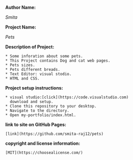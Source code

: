 **Author Name:**

   _Smita_

**Project Name:**

   _Pets_

**Description of Project:**
  
    * Some inforation about some pets.
    * This Project contains Dog and cat web pages. 
    * Pets sizes.
    * Pets different breads.   
    * Text Editor: visual stodio.
    * HTML and CSS.

**Project setup instructions:**

    * visual studio:[click](https://code.visualstudio.com)
      download and setup.         
    * Clone this repository to your desktop.
    * Navigate to the directory.
    * Open my-portfolio/index.html.

**link to site on GitHub Pages:**

    [link](https://github.com/smita-raj12/pets)

**copyright and license information:**

    [MIT](https://choosealicense.com/)